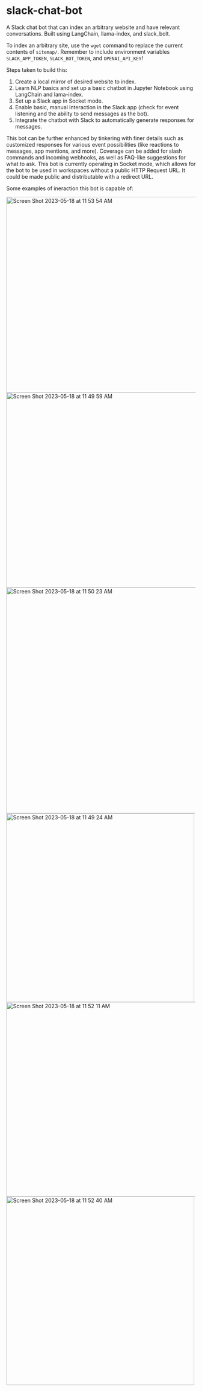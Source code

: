 # slack-chat-bot
A Slack chat bot that can index an arbitrary website and have relevant conversations. Built using LangChain, llama-index, and slack_bolt. 

To index an arbitrary site, use the `wget` command to replace the current contents of `sitemap/`. 
Remember to include environment variables `SLACK_APP_TOKEN`, `SLACK_BOT_TOKEN`, and `OPENAI_API_KEY`! 

Steps taken to build this:
1. Create a local mirror of desired website to index. 
2. Learn NLP basics and set up a basic chatbot in Jupyter Notebook using LangChain and lama-index. 
3. Set up a Slack app in Socket mode. 
4. Enable basic, manual interaction in the Slack app (check for event listening and the ability to send messages as the bot).
5. Integrate the chatbot with Slack to automatically generate responses for messages. 

This bot can be further enhanced by tinkering with finer details such as customized responses for various event possibilities (like reactions to messages, app mentions, and more). Coverage can be added for slash commands and incoming webhooks, as well as FAQ-like suggestions for what to ask. This bot is currently operating in Socket mode, which allows for the bot to be used in workspaces without a public HTTP Request URL. It could be made public and distributable with a redirect URL. 

Some examples of ineraction this bot is capable of: 

<img width="518" alt="Screen Shot 2023-05-18 at 11 53 54 AM" src="https://github.com/snpal/slack-chat-bot/assets/31996868/1d404bc4-7f53-47e4-ba77-824d676a4898">

<img width="517" alt="Screen Shot 2023-05-18 at 11 49 59 AM" src="https://github.com/snpal/slack-chat-bot/assets/31996868/1c0d0c9c-b957-4785-8ca7-3cefdb5563b9">

<img width="599" alt="Screen Shot 2023-05-18 at 11 50 23 AM" src="https://github.com/snpal/slack-chat-bot/assets/31996868/9cfdfe7c-433d-4a57-a35d-f507ee16093b">

<img width="500" alt="Screen Shot 2023-05-18 at 11 49 24 AM" src="https://github.com/snpal/slack-chat-bot/assets/31996868/8ccdeb2a-498d-4ab0-badd-3820a92e023b">

<img width="515" alt="Screen Shot 2023-05-18 at 11 52 11 AM" src="https://github.com/snpal/slack-chat-bot/assets/31996868/578a86f8-e66a-4736-bab7-0013efebf958">

<img width="500" alt="Screen Shot 2023-05-18 at 11 52 40 AM" src="https://github.com/snpal/slack-chat-bot/assets/31996868/3d6f6995-7c8a-42e0-9f8a-e373424164ef">
